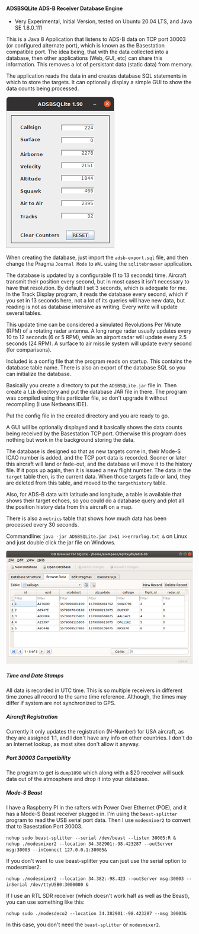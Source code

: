#### ADSBSQLite ADS-B Receiver Database Engine

* Very Experimental, Initial Version, tested on Ubuntu 20.04 LTS, and Java SE 1.8.0_111

This is a Java 8 Application that listens to ADS-B data on TCP port 30003 (or configured alternate port), which is known as the Basestation compatible port. The idea being, that with the data collected into a database, then other applications (Web, GUI, etc) can share this information. This removes a lot of persistant data (static data) from memory.

The application reads the data in and creates database SQL statements in which to store the targets. It can optionally display a simple GUI to show the data counts being processed.

![My image](https://raw.githubusercontent.com/srsampson/ADSBSQLite/master/adsbsqlite.png)

When creating the database, just import the ```adsb-export.sql``` file, and then change the Pragma ```Journal Mode``` to ```WAL``` using the ```sqlitebrowser``` application.

The database is updated by a configurable (1 to 13 seconds) time. Aircraft transmit their position every second, but in most cases it isn't necessary to have that resolution. By default I set 3 seconds, which is adequate for me. In the Track Display program, it reads the database every second, which if you set in 13 seconds here, not a lot of its queries will have new data, but reading is not as database intensive as writing. Every write will update several tables.

This update time can be considered a simulated Revolutions Per Minute (RPM) of a rotating radar antenna. A long range radar usually updates every 10 to 12 seconds (6 or 5 RPM), while an airport radar will update every 2.5 seconds (24 RPM). A surface to air missile system will update every second (for comparisons).

Included is a config file that the program reads on startup. This contains the database table name. There is also an export of the database SQL so you can initialize the database.

Basically you create a directory to put the ```ADSBSQLite.jar``` file in. Then create a ```lib``` directory and put the database JAR file in there. The program was compiled using this particular file, so don't upgrade it without recompiling (I use Netbeans IDE).

Put the config file in the created directory and you are ready to go.

A GUI will be optionally displayed and it basically shows the data counts being received by the Basestation TCP port. Otherwise this program does nothing but work in the background storing the data.

The database is designed so that as new targets come in, their Mode-S ICAO number is added, and the TCP port data is recorded. Sooner or later this aircraft will land or fade-out, and the database will move it to the history file. If it pops up again, then it is issued a new flight number. The data in the ```target``` table then, is the current data. When those targets fade or land, they are deleted from this table, and moved to the ```targethistory``` table.

Also, for ADS-B data with latitude and longitude, a table is available that shows their target echoes, so you could do a database query and plot all the position history data from this aircraft on a map.

There is also a ```metrics``` table that shows how much data has been processed every 30 seconds.

Commandline: ```java -jar ADSBSQLite.jar 2>&1 >>errorlog.txt &``` on Linux and just double click the jar file on Windows.

![My image](https://raw.githubusercontent.com/srsampson/ADSBSQLite/master/callsign.png)

##### Time and Date Stamps
All data is recorded in UTC time. This is so multiple receivers in different time zones all record to the same time reference. Although, the times may differ if system are not synchronized to GPS.

##### Aircraft Registration
Currently it only updates the registration (N-Number) for USA aircraft, as they are assigned 1:1, and I don't have any info on other countries. I don't do an Internet lookup, as most sites don't allow it anyway.

##### Port 30003 Compatibility
The program to get is ```dump1090``` which along with a $20 receiver will suck data out of the atmosphere and drop it into your database.

##### Mode-S Beast
I have a Raspberry PI in the rafters with Power Over Ethernet (POE), and it has a Mode-S Beast receiver plugged in. I'm using the ```beast-splitter``` program to read the USB serial port data. Then I use ```modesmixer2``` to convert that to Basestation Port 30003.
```
nohup sudo beast-splitter --serial /dev/beast --listen 30005:R &
nohup ./modesmixer2 --location 34.382901:-98.423287 --outServer msg:30003 --inConnect 127.0.0.1:30005&
```
If you don't want to use beast-splitter you can just use the serial option to modesmixer2:
```
nohup ./modesmixer2 --location 34.382:-98.423 --outServer msg:30003 --inSerial /dev/ttyUSB0:3000000 &
```
If I use an RTL SDR receiver (which doesn't work half as well as the Beast), you can use something like this:
```
nohup sudo ./modesdeco2 --location 34.382901:-98.423287 --msg 30003&
```
In this case, you don't need the ```beast-splitter``` or ```modesmixer2```.
